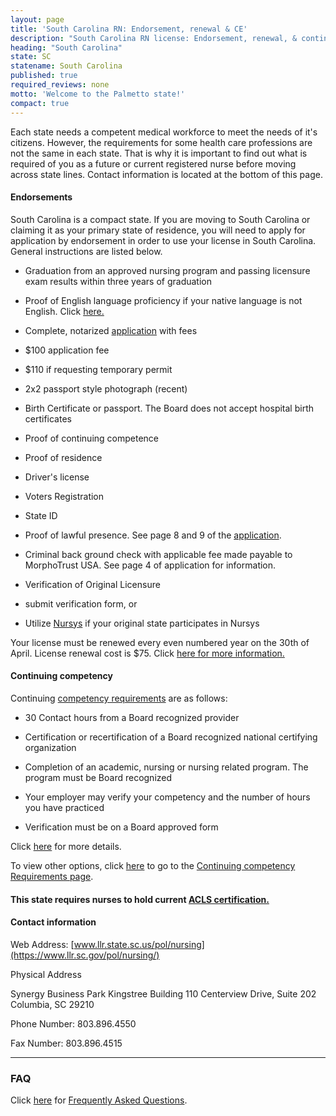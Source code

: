 ```yaml
---
layout: page
title: 'South Carolina RN: Endorsement, renewal & CE'
description: "South Carolina RN license: Endorsement, renewal, & continuing education details. Stay informed & meet requirements."
heading: "South Carolina"
state: SC
statename: South Carolina
published: true
required_reviews: none
motto: 'Welcome to the Palmetto state!'
compact: true
---
```


Each state needs a competent medical workforce to meet the needs of it's citizens. However, the requirements for some health care professions are not the same in each state. That is why it is important to find out what is required of you as a future or current registered nurse before moving across state lines. Contact information is located at the bottom of this page.

#### Endorsements

South Carolina is a compact state. If you are moving to South Carolina or claiming it as your primary state of residence, you will need to apply for application by endorsement in order to use your license in South Carolina. General instructions are listed below.

*   Graduation from an approved nursing program and passing licensure exam results within three years of graduation
    
*   Proof of English language proficiency if your native language is not English. Click [here.](https://www.llr.sc.gov/POL/Nursing/PDF/English%20Proficiency.pdf)
    
*   Complete, notarized [application](https://www.llr.sc.gov/POL/Nursing/pdf/RN_LPN_Endorsement.pdf) with fees
    
*   $100 application fee
        
*   $110 if requesting temporary permit
        
*   2x2 passport style photograph (recent)
    
*   Birth Certificate or passport. The Board does not accept hospital birth certificates
    
*   Proof of continuing competence
    
*   Proof of residence
    
*   Driver's license
        
*   Voters Registration
        
*   State ID
        
*   Proof of lawful presence. See page 8 and 9 of the [application](https://www.llr.sc.gov/POL/Nursing/pdf/RN_LPN_Endorsement.pdf).
    
*   Criminal back ground check with applicable fee made payable to MorphoTrust USA. See page 4 of application for information.
    
*   Verification of Original Licensure
    
*   submit verification form, or
        
*   Utilize [Nursys](https://www.nursys.com) if your original state participates in Nursys
        

Your license must be renewed every even numbered year on the 30th of April. License renewal cost is $75. Click [here for more information.](https://www.llr.sc.gov/index.asp?file=inc/Boards.htm)

#### Continuing competency

Continuing [competency requirements](https://www.llr.sc.gov/POL/Nursing/pdf/CompetencyCriteria.pdf) are as follows:

*   30 Contact hours from a Board recognized provider
    
*   Certification or recertification of a Board recognized national certifying organization
    
*   Completion of an academic, nursing or nursing related program. The program must be Board recognized
    
*   Your employer may verify your competency and the number of hours you have practiced
    
*   Verification must be on a Board approved form
        

Click [here](https://www.llr.sc.gov/POL/Nursing/pdf/CompetencyCriteria.pdf) for more details.

To view other options, click [here](https://www.ncbon.com/rn-lpn-continuing-compentence) to go to the [Continuing competency Requirements page](https://www.ncbon.com/rn-lpn-continuing-compentence).

#### This state requires nurses to hold current [ACLS certification.](https://www.acls.net/south-carolina-acls-pals-bls)

#### Contact information

Web Address: [www.llr.state.sc.us/pol/nursing](https://www.llr.sc.gov/pol/nursing/)

Physical Address

Synergy Business Park
Kingstree Building
110 Centerview Drive, Suite 202
Columbia, SC 29210

Phone Number: 803.896.4550

Fax Number: 803.896.4515

* * *

### FAQ

Click [here](https://www.llr.sc.gov/POL/Nursing/index.asp?file=faq.htm) for [Frequently Asked Questions](https://www.llr.sc.gov/POL/Nursing/index.asp?file=faq.htm).
